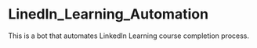 # LinedIn_Learning_Automation
This is a bot that automates LinkedIn Learning course completion process.
